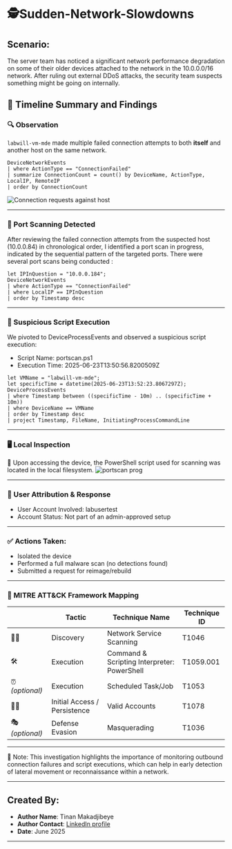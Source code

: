 # 🕵️**Sudden-Network-Slowdowns**

## Scenario: 
The server team has noticed a significant network performance degradation on some of their older devices attached to the network in the 10.0.0.0/16 network. After ruling out external DDoS attacks, the security team suspects something might be going on internally.

## 🧭 Timeline Summary and Findings

### 🔍 Observation

`labwill-vm-mde` made multiple failed connection attempts to both **itself** and another host on the same network.

```kusto
DeviceNetworkEvents
| where ActionType == "ConnectionFailed"
| summarize ConnectionCount = count() by DeviceName, ActionType, LocalIP, RemoteIP
| order by ConnectionCount
```

![Connection requests against host](https://github.com/user-attachments/assets/eadc2133-8ba1-49ec-bacb-b750f7470ee7)


---
### 🚩 Port Scanning Detected
After reviewing the failed connection attempts from the suspected host (10.0.0.84) in chronological order, I identified a port scan in progress, indicated by the sequential pattern of the targeted ports. There were several port scans being conducted :

```kusto
let IPInQuestion = "10.0.0.184";
DeviceNetworkEvents
| where ActionType == "ConnectionFailed"
| where LocalIP == IPInQuestion
| order by Timestamp desc

```

---
### 🧪 Suspicious Script Execution
We pivoted to DeviceProcessEvents and observed a suspicious script execution:

- Script Name: portscan.ps1
- Execution Time: 2025-06-23T13:50:56.8200509Z

```kusto
let VMName = "labwill-vm-mde";
let specificTime = datetime(2025-06-23T13:52:23.8067297Z);
DeviceProcessEvents
| where Timestamp between ((specificTime - 10m) .. (specificTime + 10m))
| where DeviceName == VMName
| order by Timestamp desc
| project Timestamp, FileName, InitiatingProcessCommandLine
```


---

### 🖥️ Local Inspection
🔎 Upon accessing the device, the PowerShell script used for scanning was located in the local filesystem.
![portscan prog](https://github.com/user-attachments/assets/fed3763a-bdc8-45f9-a5b1-76038548b712)

---

### 👤 User Attribution & Response
- User Account Involved: labusertest
- Account Status: Not part of an admin-approved setup

---

### ✅ Actions Taken:

- Isolated the device
- Performed a full malware scan (no detections found)
- Submitted a request for reimage/rebuild

---

### 🧰 MITRE ATT&CK Framework Mapping
|  | **Tactic**                   | **Technique Name**                          | **Technique ID** |
| ------------------------------------- | ---------------------------- | ------------------------------------------- | ---------------- |
| 🕵️‍♂️                                | Discovery                    | Network Service Scanning                    | T1046            |
| 🛠️                                   | Execution                    | Command & Scripting Interpreter: PowerShell | T1059.001        |
| ⏰ *(optional)*                        | Execution                    | Scheduled Task/Job                          | T1053            |
| 🧑‍💼                                 | Initial Access / Persistence | Valid Accounts                              | T1078            |
| 🎭 *(optional)*                       | Defense Evasion              | Masquerading                                | T1036            |

---

📝 Note: This investigation highlights the importance of monitoring outbound connection failures and script executions, which can help in early detection of lateral movement or reconnaissance within a network.

---

## Created By:
- **Author Name**: Tinan Makadjibeye  
- **Author Contact**: [LinkedIn profile](https://www.linkedin.com/in/makadjibeye-tinan)  
- **Date**: June 2025
  
---

